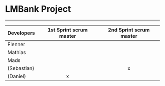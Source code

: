 # LMBank Project
___

| Developers    | 1st Sprint scrum master  | 2nd Sprint scrum master  |
| ------------- |:------------------------:|:------------------------:|              
| Flenner       |                          |                          |
| Mathias       |                          |                          |
| Mads          |                          |                          |
| (Sebastian)   |                          |             x            |
| (Daniel)      |            x             |                          |